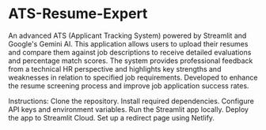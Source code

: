 # ATS-Resume-Expert
An advanced ATS (Applicant Tracking System) powered by Streamlit and Google's Gemini AI. This application allows users to upload their resumes and compare them against job descriptions to receive detailed evaluations and percentage match scores. The system provides professional feedback from a technical HR perspective and highlights key strengths and weaknesses in relation to specified job requirements. Developed to enhance the resume screening process and improve job application success rates.

Instructions:
Clone the repository.
Install required dependencies.
Configure API keys and environment variables.
Run the Streamlit app locally.
Deploy the app to Streamlit Cloud.
Set up a redirect page using Netlify.
